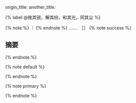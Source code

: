 

origin_title:
another_title:

{% label @挫其锐，解其纷，和其光，同其尘 %}

{% note %}
｜
{% endnote %}
⋯⋯
［］
{% note success %}
## 摘要
{% endnote %}

{% note default %}

{% endnote %}

{% note primary %}

{% endnote %}



<span class="post-meta-item-icon">
  <i class="{{ theme.busuanzi_count.total_views_icon }}"></i>
</span>

